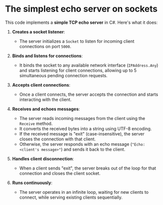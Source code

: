 
# The simplest echo server on sockets

This code implements a **simple TCP echo server** in C#. Here's what it does:

1. **Creates a socket listener**:
   - The server initializes a `Socket` to listen for incoming client connections on port `5000`.

2. **Binds and listens for connections**:
   - It binds the socket to any available network interface (`IPAddress.Any`) and starts listening for client connections, allowing up to 5 simultaneous pending connection requests.

3. **Accepts client connections**:
   - Once a client connects, the server accepts the connection and starts interacting with the client.

4. **Receives and echoes messages**:
   - The server reads incoming messages from the client using the `Receive` method.
   - It converts the received bytes into a string using UTF-8 encoding.
   - If the received message is "exit" (case-insensitive), the server closes the connection with that client.
   - Otherwise, the server responds with an echo message (`"Echo: <client's message>"`) and sends it back to the client.

5. **Handles client disconnection**:
   - When a client sends "exit", the server breaks out of the loop for that connection and closes the client socket.

6. **Runs continuously**:
   - The server operates in an infinite loop, waiting for new clients to connect, while serving existing clients sequentially.










